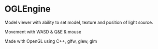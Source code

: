 # OGLEngine
Model viewer with ability to set model, texture and position of light source.

Movement with WASD & Q&E & mouse

Made with OpenGL using C++, glfw, glew, glm
